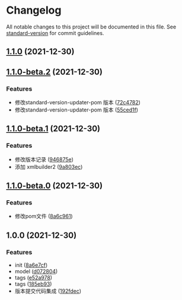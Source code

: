 # Changelog

All notable changes to this project will be documented in this file. See [standard-version](https://github.com/conventional-changelog/standard-version) for commit guidelines.

## [1.1.0](https://github.com/soulRat/spring-boot/compare/v1.1.0-beta.2...v1.1.0) (2021-12-30)

## [1.1.0-beta.2](https://github.com/soulRat/spring-boot/compare/v1.1.0-beta.1...v1.1.0-beta.2) (2021-12-30)


### Features

* 修改standard-version-updater-pom 版本 ([72c4782](https://github.com/soulRat/spring-boot/commit/72c478262737602f20e46487cc5d7ac759b9d36a))
* 修改standard-version-updater-pom 版本 ([55ced1f](https://github.com/soulRat/spring-boot/commit/55ced1ff1f5457b96f3f21243aa53091fc39a324))

## [1.1.0-beta.1](https://github.com/soulRat/spring-boot/compare/v1.1.0-beta.0...v1.1.0-beta.1) (2021-12-30)


### Features

* 修改版本记录 ([946875e](https://github.com/soulRat/spring-boot/commit/946875e0781918a1f4ad450c4afedf4bdd9c1e3d))
* 添加 xmlbuilder2 ([9a803ec](https://github.com/soulRat/spring-boot/commit/9a803ec77d38de9e889e4fcfa00848017faa14cf))

## [1.1.0-beta.0](https://github.com/soulRat/spring-boot/compare/v1.0.0...v1.1.0-beta.0) (2021-12-30)


### Features

* 修改pom文件 ([8a6c961](https://github.com/soulRat/spring-boot/commit/8a6c961a2495d7d4d0aa18b47953083f1fd3876d))

## 1.0.0 (2021-12-30)


### Features

* init ([8a6e7cf](https://github.com/soulRat/spring-boot/commit/8a6e7cf9c693ac9e11c2ed2bb4f14fe8b133b306))
* model ([d072804](https://github.com/soulRat/spring-boot/commit/d072804875ecaffcc6f105433a98914b9d4e4050))
* tags ([e52a978](https://github.com/soulRat/spring-boot/commit/e52a978d91e81b1dd895773e9d69b070305710b1))
* tags ([185eb93](https://github.com/soulRat/spring-boot/commit/185eb9326466b142c2512b54e41d0db280402a89))
* 版本提交代码集成 ([192fdec](https://github.com/soulRat/spring-boot/commit/192fdeceda99678528439e568c96d299143d4cd8))
